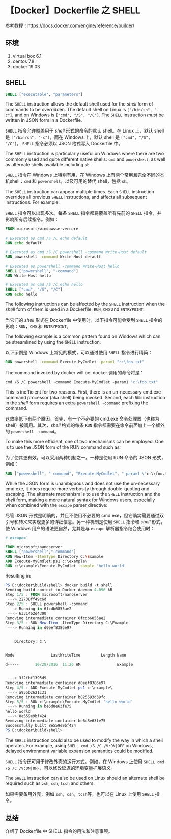 # 【Docker】Dockerfile 之 SHELL

参考教程：https://docs.docker.com/engine/reference/builder/

## 环境

1. virtual box 6.1
2. centos 7.8
3. docker 19.03

## SHELL

```Dockerfile
SHELL ["executable", "parameters"]
```

The `SHELL` instruction allows the default shell used for the _shell_ form of commands to be overridden. The default shell on Linux is `["/bin/sh", "-c"]`, and on Windows is `["cmd", "/S", "/C"]`. The `SHELL` instruction _must_ be written in JSON form in a Dockerfile.

`SHELL` 指令允许覆盖用于 _shell_ 形式的命令的默认 shell。在 Linux 上，默认 shell 是 `["/bin/sh", "-c"]`，而在 Windows 上，默认 shell 是 `["cmd", "/S", "/C"]`。 `SHELL` 指令必须以 JSON 格式写入 Dockerfile 中。

The `SHELL` instruction is particularly useful on Windows where there are two commonly used and quite different native shells: `cmd` and `powershell`, as well as alternate shells available including `sh`.

`SHELL` 指令在 Windows 上特别有用，在 Windows 上有两个常用且完全不同的本机shell：`cmd` 和 `powershell`，以及可用的替代 shell，包括 `sh`。

The `SHELL` instruction can appear multiple times. Each `SHELL` instruction overrides all previous `SHELL` instructions, and affects all subsequent instructions. For example:

`SHELL` 指令可以出现多次。每条 `SHELL` 指令都将覆盖所有先前的 `SHELL` 指令，并影响所有后续指令。例如：

```Dockerfile
FROM microsoft/windowsservercore

# Executed as cmd /S /C echo default
RUN echo default

# Executed as cmd /S /C powershell -command Write-Host default
RUN powershell -command Write-Host default

# Executed as powershell -command Write-Host hello
SHELL ["powershell", "-command"]
RUN Write-Host hello

# Executed as cmd /S /C echo hello
SHELL ["cmd", "/S", "/C"]
RUN echo hello
```

The following instructions can be affected by the `SHELL` instruction when the _shell_ form of them is used in a Dockerfile: `RUN`, `CMD` and `ENTRYPOINT`.

当它们的 _shell_ 形式在 Dockerfile 中使用时，以下指令可能会受到 `SHELL` 指令的影响：`RUN`，`CMD` 和 `ENTRYPOINT`。

The following example is a common pattern found on Windows which can be streamlined by using the `SHELL` instruction:

以下示例是 Windows 上常见的模式，可以通过使用 `SHELL` 指令进行精简：

```Dockerfile
RUN powershell -command Execute-MyCmdlet -param1 "c:\foo.txt"
```

The command invoked by docker will be:
docker 调用的命令将是：

```Dockerfile
cmd /S /C powershell -command Execute-MyCmdlet -param1 "c:\foo.txt"
```

This is inefficient for two reasons. First, there is an un-necessary cmd.exe command processor (aka shell) being invoked. Second, each `RUN` instruction in the _shell_ form requires an extra `powershell -command` prefixing the command.

这效率低下有两个原因。首先，有一个不必要的 cmd.exe 命令处理器（也称为 shell）被调用。其次，_shell_ 格式的每条 `RUN` 指令都需要在命令前面加上一个额外的 `powershell -command`。

To make this more efficient, one of two mechanisms can be employed. One is to use the JSON form of the RUN command such as:

为了使其更有效，可以采用两种机制之一。一种是使用 RUN 命令的 JSON 形式，例如：

```Dockerfile
RUN ["powershell", "-command", "Execute-MyCmdlet", "-param1 \"c:\\foo.txt\""]
```

While the JSON form is unambiguous and does not use the un-necessary cmd.exe, it does require more verbosity through double-quoting and escaping. The alternate mechanism is to use the `SHELL` instruction and the _shell_ form, making a more natural syntax for Windows users, especially when combined with the `escape` parser directive:

尽管 JSON 形式是明确的，并且不使用不必要的 cmd.exe，但它确实需要通过双引号和转义来实现更多的详细信息。另一种机制是使用 `SHELL` 指令和 _shell_ 形式，使 Windows 用户的语法更自然，尤其是与  `escape` 解析器指令结合使用时：

```Dockerfile
# escape=`

FROM microsoft/nanoserver
SHELL ["powershell","-command"]
RUN New-Item -ItemType Directory C:\Example
ADD Execute-MyCmdlet.ps1 c:\example\
RUN c:\example\Execute-MyCmdlet -sample 'hello world'
```

Resulting in:

```powershell
PS E:\docker\build\shell> docker build -t shell .
Sending build context to Docker daemon 4.096 kB
Step 1/5 : FROM microsoft/nanoserver
 ---> 22738ff49c6d
Step 2/5 : SHELL powershell -command
 ---> Running in 6fcdb6855ae2
 ---> 6331462d4300
Removing intermediate container 6fcdb6855ae2
Step 3/5 : RUN New-Item -ItemType Directory C:\Example
 ---> Running in d0eef8386e97


    Directory: C:\


Mode                LastWriteTime         Length Name
----                -------------         ------ ----
d-----       10/28/2016  11:26 AM                Example


 ---> 3f2fbf1395d9
Removing intermediate container d0eef8386e97
Step 4/5 : ADD Execute-MyCmdlet.ps1 c:\example\
 ---> a955b2621c31
Removing intermediate container b825593d39fc
Step 5/5 : RUN c:\example\Execute-MyCmdlet 'hello world'
 ---> Running in be6d8e63fe75
hello world
 ---> 8e559e9bf424
Removing intermediate container be6d8e63fe75
Successfully built 8e559e9bf424
PS E:\docker\build\shell>
```

The `SHELL` instruction could also be used to modify the way in which a shell operates. For example, using `SHELL cmd /S /C /V:ON|OFF` on Windows, delayed environment variable expansion semantics could be modified.

`SHELL` 指令还可用于修改外壳的运行方式。例如，在 Windows 上使用 `SHELL cmd /S /C /V:ON|OFF`，可以修改延迟的环境变量扩展语义。

The `SHELL` instruction can also be used on Linux should an alternate shell be required such as `zsh`, `csh`, `tcsh` and others.

如果需要备用外壳，例如 `zsh`，`csh`，`tcsh`等，也可以在 Linux 上使用 `SHELL` 指令。

## 总结

介绍了 Dockerfile 中 SHELL 指令的用法和注意事项。